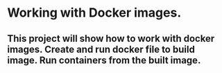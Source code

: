 # Working with Docker images.

## This project will show how to work with docker images. Create and run docker file to build image. Run containers from the built image.


